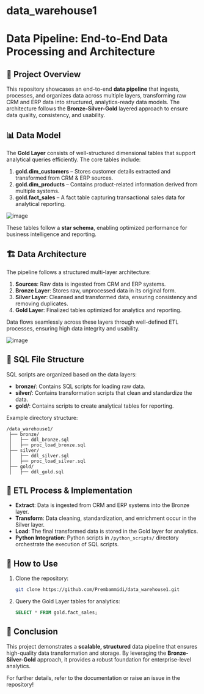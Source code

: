 # data_warehouse1

# Data Pipeline: End-to-End Data Processing and Architecture

## 📌 Project Overview
This repository showcases an end-to-end **data pipeline** that ingests, processes, and organizes data across multiple layers, transforming raw CRM and ERP data into structured, analytics-ready data models. The architecture follows the **Bronze-Silver-Gold** layered approach to ensure data quality, consistency, and usability.

## 📊 Data Model
The **Gold Layer** consists of well-structured dimensional tables that support analytical queries efficiently. The core tables include:

1. **gold.dim_customers** – Stores customer details extracted and transformed from CRM & ERP sources.
2. **gold.dim_products** – Contains product-related information derived from multiple systems.
3. **gold.fact_sales** – A fact table capturing transactional sales data for analytical reporting.

![image](https://github.com/user-attachments/assets/55ad3ce1-d779-47f2-aed2-8123d290d37d)

These tables follow a **star schema**, enabling optimized performance for business intelligence and reporting.

## 🏗️ Data Architecture
The pipeline follows a structured multi-layer architecture:

1. **Sources**: Raw data is ingested from CRM and ERP systems.
2. **Bronze Layer**: Stores raw, unprocessed data in its original form.
3. **Silver Layer**: Cleansed and transformed data, ensuring consistency and removing duplicates.
4. **Gold Layer**: Finalized tables optimized for analytics and reporting.

Data flows seamlessly across these layers through well-defined ETL processes, ensuring high data integrity and usability.

![image](https://github.com/user-attachments/assets/9d7f1e42-a250-4b90-a8fa-e48fc62b5d36)


## 📂 SQL File Structure
SQL scripts are organized based on the data layers:
- **bronze/**: Contains SQL scripts for loading raw data.
- **silver/**: Contains transformation scripts that clean and standardize the data.
- **gold/**: Contains scripts to create analytical tables for reporting.

Example directory structure:
```
/data_warehouse1/
 ├── bronze/
 │   ├── ddl_bronze.sql
 │   ├── proc_load_bronze.sql
 ├── silver/
 │   ├── ddl_silver.sql
 │   ├── proc_load_silver.sql
 ├── gold/
 │   ├── ddl_gold.sql

```

## 🔄 ETL Process & Implementation
- **Extract**: Data is ingested from CRM and ERP systems into the Bronze layer.
- **Transform**: Data cleaning, standardization, and enrichment occur in the Silver layer.
- **Load**: The final transformed data is stored in the Gold layer for analytics.
- **Python Integration**: Python scripts in `/python_scripts/` directory orchestrate the execution of SQL scripts.

## 🚀 How to Use
1. Clone the repository:
   ```bash
   git clone https://github.com/Prembammidi/data_warehouse1.git
   ```

2. Query the Gold Layer tables for analytics:
   ```sql
   SELECT * FROM gold.fact_sales;
   ```

## 📜 Conclusion
This project demonstrates a **scalable, structured** data pipeline that ensures high-quality data transformation and storage. By leveraging the **Bronze-Silver-Gold** approach, it provides a robust foundation for enterprise-level analytics.

For further details, refer to the documentation or raise an issue in the repository!

